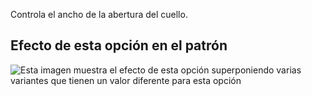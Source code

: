 Controla el ancho de la abertura del cuello.

## Efecto de esta opción en el patrón

![Esta imagen muestra el efecto de esta opción superponiendo varias variantes que tienen un valor diferente para esta opción](teagan_necklinewidth_sample.svg "Efecto de esta opción en el patrón")
